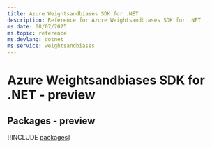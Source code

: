 ```yaml
---
title: Azure Weightsandbiases SDK for .NET
description: Reference for Azure Weightsandbiases SDK for .NET
ms.date: 08/07/2025
ms.topic: reference
ms.devlang: dotnet
ms.service: weightsandbiases
---
```

# Azure Weightsandbiases SDK for .NET - preview
## Packages - preview
[!INCLUDE [packages](weightsandbiases-index.md)]